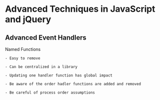 # **Advanced Techniques in JavaScript and jQuery**

## **Advanced Event Handlers**

Named Functions

    - Easy to remove

    - Can be centralized in a library

    - Updating one handler function has global impact

    - Be aware of the order hadler functions are added and removed

    - Be careful of process order assumptions